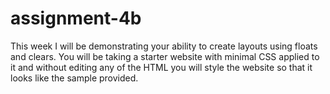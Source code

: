 # assignment-4b
This week I will be demonstrating your ability to create layouts using floats and clears. You will be taking a starter website with minimal CSS applied to it and without editing any of the HTML you will style the website so that it looks like the sample provided.
